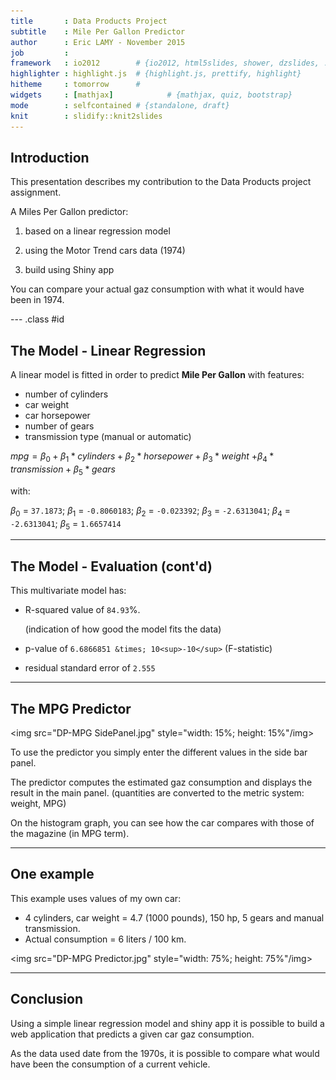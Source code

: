 ```yaml
---
title       : Data Products Project
subtitle    : Mile Per Gallon Predictor
author      : Eric LAMY - November 2015
job         : 
framework   : io2012        # {io2012, html5slides, shower, dzslides, ...}
highlighter : highlight.js  # {highlight.js, prettify, highlight}
hitheme     : tomorrow      # 
widgets     : [mathjax]            # {mathjax, quiz, bootstrap}
mode        : selfcontained # {standalone, draft}
knit        : slidify::knit2slides
---
```


## Introduction

This presentation describes my contribution to the Data Products project assignment.

A Miles Per Gallon predictor:

1. based on a linear regression model

2. using the Motor Trend cars data (1974)

3. build using Shiny app 

You can compare your actual gaz consumption with what it would have been in 1974.

--- .class #id 

## The Model - Linear Regression


A linear model is fitted in order to predict **Mile Per Gallon** with features:

* number of cylinders
* car weight
* car horsepower
* number of gears
* transmission type (manual or automatic)


$mpg = \beta_0 + \beta_1 * cylinders + \beta_2 * horsepower + \beta_3 * weight$
    $+ \beta_4 * transmission + \beta_5 * gears$

with:

$\beta_0$ = ``37.1873``; $\beta_1$ = ``-0.8060183``; $\beta_2$ = ``-0.023392``; $\beta_3$ = ``-2.6313041``; $\beta_4$ = ``-2.6313041``; $\beta_5$ = ``1.6657414``

---

## The Model - Evaluation (cont'd)

This multivariate model has:

* R-squared value of ``84.93``%.

    (indication of how good the model fits the data)

* p-value of ``6.6866851 &times; 10<sup>-10</sup>`` (F-statistic)

* residual standard error of ``2.555``


---

## The MPG Predictor

<img src="DP-MPG SidePanel.jpg" style="width: 15%; height: 15%"/img>

To use the predictor you simply enter the different values in the side bar panel.

The predictor computes the estimated gaz consumption and displays the result in the main panel.
(quantities are converted to the metric system: weight, MPG)

On the histogram graph, you can see how the car compares with those of the magazine (in MPG term).




---

## One example

This example uses values of my own car:
* 4 cylinders, car weight = 4.7 (1000 pounds), 150 hp, 5 gears and manual transmission.
* Actual consumption = 6 liters / 100 km.

<img src="DP-MPG Predictor.jpg" style="width: 75%; height: 75%"/img>

---

## Conclusion

Using a simple linear regression model and shiny app it is possible to build a web application that predicts a  given car gaz consumption.

As the data used date from the 1970s, it is possible to compare what would have been the consumption of a current vehicle.
